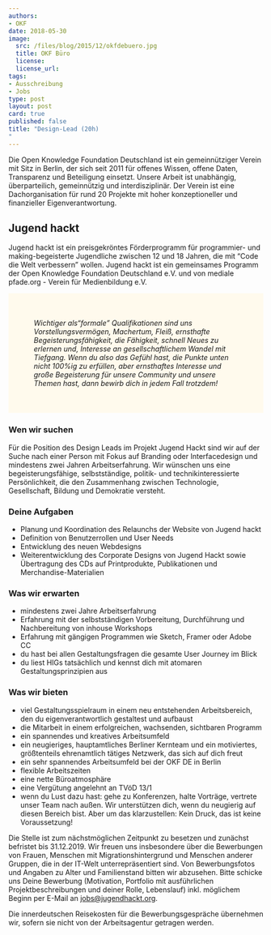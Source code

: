 ```yaml
---
authors: 
- OKF
date: 2018-05-30
image:
  src: /files/blog/2015/12/okfdebuero.jpg
  title: OKF Büro
  license: 
  license_url: 
tags:
- Ausschreibung
- Jobs
type: post
layout: post
card: true
published: false
title: "Design-Lead (20h)
"
---
```


Die Open Knowledge Foundation Deutschland ist ein gemeinnütziger Verein mit Sitz in Berlin, der sich seit 2011 für offenes Wissen, offene Daten, Transparenz und Beteiligung einsetzt. Unsere Arbeit ist unabhängig, überparteilich, gemeinnützig und interdisziplinär. Der Verein ist eine Dachorganisation für rund 20 Projekte mit hoher konzeptioneller und finanzieller Eigenverantwortung. 

## Jugend hackt

Jugend hackt ist ein preisgekröntes Förderprogramm für programmier- und making-begeisterte Jugendliche zwischen 12 und 18 Jahren, die mit “Code die Welt verbessern” wollen. Jugend hackt ist ein gemeinsames Programm der Open Knowledge Foundation Deutschland e.V. und von mediale pfade.org - Verein für Medienbildung e.V.

<p style="background-color: #fffaed; padding: 50px;">
   <i>Wichtiger als“formale” Qualifikationen sind uns Vorstellungsvermögen, Machertum, Fleiß, ernsthafte Begeisterungsfähigkeit, die Fähigkeit, schnell Neues zu erlernen und, Interesse an gesellschaftlichem Wandel mit Tiefgang. Wenn du also das Gefühl hast, die Punkte unten nicht 100%ig zu erfüllen, aber ernsthaftes Interesse und große Begeisterung für unsere Community und unsere Themen hast, dann bewirb dich in jedem Fall trotzdem!</i>
</p>

### Wen wir suchen

Für die Position des Design Leads im Projekt Jugend Hackt sind wir auf der Suche nach einer Person mit Fokus auf Branding oder Interfacedesign und mindestens zwei Jahren Arbeitserfahrung. Wir wünschen uns eine begeisterungsfähige, selbstständige, politik- und technikinteressierte Persönlichkeit, die den Zusammenhang zwischen Technologie, Gesellschaft, Bildung und Demokratie versteht.

### Deine Aufgaben
* Planung und Koordination des Relaunchs der Website von Jugend hackt
* Definition von Benutzerrollen und User Needs
* Entwicklung des neuen Webdesigns
* Weiterentwicklung des Corporate Designs von Jugend Hackt sowie Übertragung des CDs auf Printprodukte, Publikationen und Merchandise-Materialien 

### Was wir erwarten
* mindestens zwei Jahre Arbeitserfahrung
* Erfahrung mit der selbstständigen Vorbereitung, Durchführung und Nachbereitung von inhouse Workshops 
* Erfahrung mit gängigen Programmen wie Sketch, Framer oder Adobe CC
* du hast bei allen Gestaltungsfragen die gesamte User Journey im Blick
* du liest HIGs tatsächlich und kennst dich mit atomaren Gestaltungsprinzipien aus

### Was wir bieten
* viel Gestaltungsspielraum in einem neu entstehenden Arbeitsbereich, den du eigenverantwortlich gestaltest und aufbaust
* die Mitarbeit in einem erfolgreichen, wachsenden, sichtbaren Programm
* ein spannendes und kreatives Arbeitsumfeld
* ein neugieriges, hauptamtliches Berliner Kernteam und ein motiviertes, größtenteils ehrenamtlich tätiges Netzwerk, das sich auf dich freut
* ein sehr spannendes Arbeitsumfeld bei der OKF DE in Berlin
* flexible Arbeitszeiten
* eine nette Büroatmosphäre
* eine Vergütung angelehnt an TVöD 13/1
* wenn du Lust dazu hast: gehe zu Konferenzen, halte Vorträge, vertrete unser Team nach außen. Wir unterstützen dich, wenn du neugierig auf diesen Bereich bist. Aber um das klarzustellen: Kein Druck, das ist keine Voraussetzung!
    
Die Stelle ist zum nächstmöglichen Zeitpunkt zu besetzen und zunächst befristet bis 31.12.2019. Wir freuen uns insbesondere über die Bewerbungen von Frauen, Menschen mit Migrationshintergrund und Menschen anderer Gruppen, die in der IT-Welt unterrepräsentiert sind. Von Bewerbungsfotos und Angaben zu Alter und Familienstand bitten wir abzusehen.
Bitte schicke uns Deine Bewerbung (Motivation, Portfolio mit ausführlichen Projektbeschreibungen und deiner Rolle, Lebenslauf) inkl. möglichem Beginn per E-Mail an jobs@jugendhackt.org.

Die innerdeutschen Reisekosten für die Bewerbungsgespräche übernehmen wir, sofern sie nicht von der Arbeitsagentur getragen werden. 
